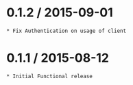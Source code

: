 
0.1.2 / 2015-09-01
==================
	* Fix Authentication on usage of client


0.1.1 / 2015-08-12
==================

    * Initial Functional release

